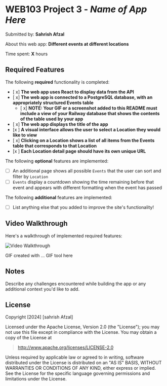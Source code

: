 # WEB103 Project 3 - *Name of App Here*

Submitted by: **Sahrish Afzal**

About this web app: **Different events at different locations**

Time spent: **X** hours

## Required Features

The following **required** functionality is completed:

<!-- Make sure to check off completed functionality below -->

- [ x] **The web app uses React to display data from the API**
- [ x] **The web app is connected to a PostgreSQL database, with an appropriately structured Events table**
  - [ x] **NOTE: Your GIF or a screenshot added to this README must include a view of your Railway database that shows the contents of the table used by your app**
- [ x] **The web app displays the title of the app**
- [x ] **A visual interface allows the user to select a Location they would like to view**
- [ x] **Clicking on a Location shows a list of all items from the Events table that corresponds to that Location**
- [x ] **Each Location detail page should have its own unique URL**

The following **optional** features are implemented:

- [ ] An additional page shows all possible `Events` that the user can sort and filter by `Location`
- [ ] `Events` display a countdown showing the time remaining before that event and appears with different formatting when the event has passed

The following **additional** features are implemented:

- [ ] List anything else that you added to improve the site's functionality!

## Video Walkthrough

Here's a walkthrough of implemented required features:

<img src='https://www.canva.com/design/DAGTJrnDzig/C6YKdIVlH56UMEvhj6Ukmg/watch?utm_content=DAGTJrnDzig&utm_campaign=designshare&utm_medium=link&utm_source=editor' title='Video Walkthrough' width='' alt='Video Walkthrough' />

<!--canva -->
GIF created with ...  GIF tool here
<!-- Recommended tools:
[Kap](https://getkap.co/) for macOS
[ScreenToGif](https://www.screentogif.com/) for Windows
[peek](https://github.com/phw/peek) for Linux. -->

## Notes

Describe any challenges encountered while building the app or any additional context you'd like to add.

## License

Copyright [2024] [sahrish Afzal]

Licensed under the Apache License, Version 2.0 (the "License"); you may not use this file except in compliance with the License. You may obtain a copy of the License at

> http://www.apache.org/licenses/LICENSE-2.0

Unless required by applicable law or agreed to in writing, software distributed under the License is distributed on an "AS IS" BASIS, WITHOUT WARRANTIES OR CONDITIONS OF ANY KIND, either express or implied. See the License for the specific language governing permissions and limitations under the License.

